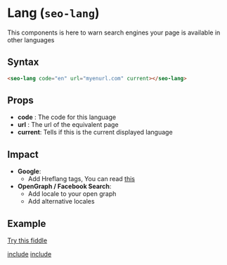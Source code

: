 # Lang (`seo-lang`)

This components is here to warn search engines your page is available in other languages

## Syntax

```html
<seo-lang code="en" url="myenurl.com" current></seo-lang>
```

## Props

- __code__ : The code for this language
- __url__ : The url of the equivalent page
- __current__: Tells if this is the current displayed language

## Impact

- __Google__:
  - Add Hreflang tags, You can read [this](https://en.wikipedia.org/wiki/Hreflang)
- __OpenGraph / Facebook Search__:
  - Add locale to your open graph
  - Add alternative locales

## Example

[Try this fiddle](http://jsfiddle.net/gh/get/library/pure/GuillaumeLeclerc/vue-seo/tree/master/examples/hreflang)

[include](../../examples/lang/demo.html)
[include](../../examples/lang/demo.js)

